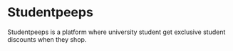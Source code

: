 # Studentpeeps
Studentpeeps is a platform where university student get exclusive student discounts when they shop.
